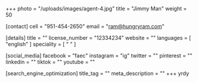 +++
photo = "/uploads/images/agent-4.jpg"
title = "Jimmy Man"
weight = 50

[contact]
cell = "951-454-2650"
email = "ram@hungryram.com"

[details]
title = ""
license_number = "12334234"
website = ""
languages = [ "english" ]
speciality = [ " " ]

[social_media]
facebook = "faec"
instagram = "ig"
twitter = ""
pinterest = ""
linkedin = ""
tiktok = ""
youtube = ""

[search_engine_optimization]
title_tag = ""
meta_description = ""
+++
yrdy
